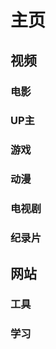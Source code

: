 # 主页



## 视频

### 电影



### UP主



### 游戏



### 动漫



### 电视剧



### 纪录片



## 网站

### 工具



### 学习
